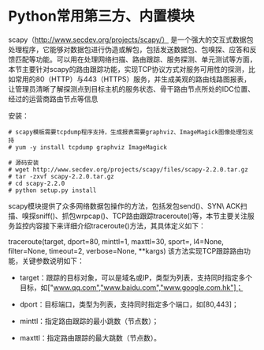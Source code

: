 # Python常用第三方、内置模块

scapy（http://www.secdev.org/projects/scapy/） 是一个强大的交互式数据包处理程序，它能够对数据包进行伪造或解包，包括发送数据包、包嗅探、应答和反馈匹配等功能。可以用在处理网络扫描、路由跟踪、服务探测、单元测试等方面，本节主要针对scapy的路由跟踪功能，实现TCP协议方式对服务可用性的探测，比如常用的80（HTTP）与443（HTTPS）服务，并生成美观的路由线路图报表，让管理员清晰了解探测点到目标主机的服务状态、骨干路由节点所处的IDC位置、经过的运营商路由节点等信息

安装：

```
# scapy模板需要tcpdump程序支持，生成报表需要graphviz、ImageMagick图像处理包支持  
# yum -y install tcpdump graphviz ImageMagick  
 
# 源码安装  
# wget http://www.secdev.org/projects/scapy/files/scapy-2.2.0.tar.gz  
# tar -zxvf scapy-2.2.0.tar.gz  
# cd scapy-2.2.0  
# python setup.py install 
```

scapy模块提供了众多网络数据包操作的方法，包括发包send()、SYN\ ACK扫描、嗅探sniff()、抓包wrpcap()、TCP路由跟踪traceroute()等，本节主要关注服务监控内容接下来详细介绍traceroute()方法，其具体定义如下：
 

traceroute(target, dport=80, minttl=1, maxttl=30, sport=<RandShort>, l4=None, filter=None, timeout=2, verbose=None, **kargs) 
该方法实现TCP跟踪路由功能，关键参数说明如下：

* target：跟踪的目标对象，可以是域名或IP，类型为列表，支持同时指定多个目标，如["www.qq.com","www.baidu.com","www.google.com.hk"]；

* dport：目标端口，类型为列表，支持同时指定多个端口，如[80,443]；

* minttl：指定路由跟踪的最小跳数（节点数）；

* maxttl：指定路由跟踪的最大跳数（节点数）。
 
 
 